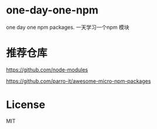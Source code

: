 # one-day-one-npm
one day one npm packages. 一天学习一个npm 模块

# 推荐仓库
https://github.com/node-modules

https://github.com/parro-it/awesome-micro-npm-packages

# License
MIT